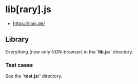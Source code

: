 # lib[rary].js
* https://libjs.de/

## Library
Everything (now only NON-browser) in the '**lib.js**/' directory.

### Test cases
See the '**test.js**/' directory.

